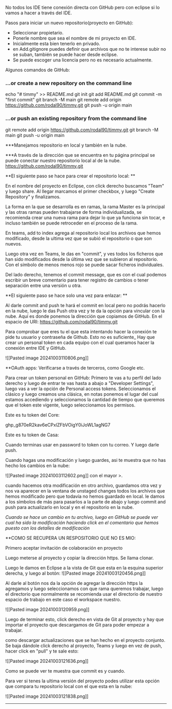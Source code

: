 

No todos los IDE tiene conexión directa con GitHub pero con eclipse si lo vamos a hacer a través del IDE.

Pasos para iniciar un nuevo repositorio(proyecto en GitHub):

- Seleccionar propietario.
- Ponerle nombre que sea el nombre de mi proyecto en IDE.
- Inicialmente esta bien tenerlo en privado.
- en Add.gitignore puedes definir que archivos que no te interese subir no se suban, también se puede hacer desde eclipse.
- Se puede escoger una licencia pero no es necesario actualmente.

Algunos comandos de GitHub: 

### …or create a new repository on the command line

echo "# timmy" >> README.md
git init
git add README.md
git commit -m "first commit"
git branch -M main
git remote add origin https://github.com/rodal90/timmy.git
git push -u origin main

### …or push an existing repository from the command line

git remote add origin https://github.com/rodal90/timmy.git
git branch -M main
git push -u origin main


***Manejamos repositorio en local y también en la nube. 

***A través de la dirección que se encuentra en tu página principal se puede conectar nuestro repositorio local al de la nube. https://github.com/rodal90/timmy.git

**El siguiente paso se hace para crear el repositorio local: **

En el nombre del proyecto en Eclipse, con click derecho buscamos "Team" y luego share. Al llegar marcamos el primer checkbox, y luego "Create Repository" y finalizamos.

La forma en la que se desarrolla es en ramas, la rama Master es la principal y las otras ramas pueden trabajarse de forma individualizada, se recomienda crear una nueva rama para dejar lo que ya funciona sin tocar, e incluso también se puede retroceder en el proceso de la rama.

En teams, add to index agrega al repositorio local los archivos que hemos modificado, desde la ultima vez que se subió el repositorio o que son nuevos. 

Luego otra vez en Teams, le das en "commit", y ves todos los ficheros que han sido modificados desde la última vez que se subieron al repositorio.  Con el símbolo de menos menos rojo se puede sacar ficheros individuales. 

Del lado derecho, tenemos el commit message, que es con el cual podemos escribir un breve comentario para tener registro de cambios o tener separación entre una versión u otra.

**El siguiente paso se hace solo una vez para enlazar: **

Al darle commit and push te hará el commit en local pero no podrás hacerlo en la nube, luego le das  Push otra vez y te da la opción para vincular con la nube. Aquí es donde ponemos la dirección que copiamos de GitHub. En el espacio de URI:  https://github.com/rodal90/timmy.git

Para comprobar que eres tu el que esta intentando hacer la conexión te pide tu usuario y contraseña de Github. Esto no es suficiente_ Hay que crear un personal token en cada equipo con el cual queramos hacer la conexión entre IDE y GitHub.

![[Pasted image 20241003110806.png]]

**OAuth apps: Verificarse a través de terceros, como Google etc.


Para crear un token personal en GitHub:
Primero te vas a tu perfil del lado derecho y luego de entrar te vas hasta a abajo a 
"Developer Settings", luego vas a ver la opción de Personal access tokens. Seleccionamos el clásico
y luego creamos una clásica, en notas ponemos el lugar del cual estamos accediendo y seleccionamos la cantidad de tiempo que queremos que el token este vigente, luego seleccionamos los permisos.

Este es tu token del Core:

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

Este es tu token de Casa:


Cuando terminas usar en password to token con tu correo. Y luego darle push. 

Cuando hagas una modificación y luego guardes, asi te muestra que no has hecho los cambios en la nube: 

![[Pasted image 20241003112602.png]]
con el mayor >.

cuando hacemos otra modificación en otro archivo, guardamos otra vez y nos va aparecer en la ventana de unstaged changes todos los archivos que hemos modificado pero que todavía no hemos guardado en local.  le damos a los símbolos de más para pasarlos a la parte de abajo y luego commit and push para actualizarlo en local y en el repositorio en la nube.

*Cuando se hace un cambio en tu archivo, luego en GitHub se puede ver cual ha sido la modificación haciendo click en el comentario que hemos puesto con los detalles de modificación*

**COMO SE RECUPERA UN RESPOSITORIO QUE NO ES MIO: 

Primero aceptar invitación de colaboración en proyecto

Luego meterse al proyecto y copiar la dirección https. Se llama clonar.

Luego le damos en Eclipse a la vista de Git que esta en la esquina superior  derecha, y luego al botón:   ![[Pasted image 20241003120456.png]]

Al darle al botón nos da la opción de agregar la dirección https la agregamos y luego seleccionamos con que rama queremos trabajar, luego el directorio que normalmente se recomienda usar el directorio de nuestro espacio de trabajo en este caso el workspace nuestro.

![[Pasted image 20241003120959.png]]


Luego de terminar esto, click derecho en vista de Git al proyecto y  hay que importar el proyecto que descargamos de Git para poder empezar a trabajar.


como descargar actualizaciones que se han hecho en el proyecto conjunto. Se baja dándole click derecho al proyecto, Teams y luego en vez de push, hacer click en "pull" y te sale esto:

![[Pasted image 20241003121636.png]]


Como se puede ver te muestra que commit es y cuando.

Para ver si tenes la ultima versión del proyecto podes utilizar esta opción que compara tu repositorio local con el que esta en la nube: 

![[Pasted image 20241003121838.png]]


---
